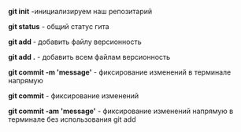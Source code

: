 **git init** -инициализируем наш репозитарий

**git status** - общий статус гита

**git add <file name>** - добавить файлу версионность

**git add .** - добавить всем файлам версионность

**git commit -m 'message'** - фиксирование изменений в терминале напрямую

**git commit** - фиксирование изменений

**git commit -am 'message'** - фиксирование изменений напрямую в терминале без использования git add